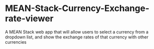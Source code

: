 # MEAN-Stack-Currency-Exchange-rate-viewer
A MEAN Stack web app that will allow users to select a currency from a dropdown list, and show the exchange rates of that currency with other currencies
